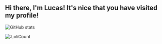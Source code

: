 ## Hi there, I'm Lucas! It's nice that you have visited my profile!
![GitHub stats](https://github-readme-stats.vercel.app/api?username=lucmsilva651&theme=synthwave&disable_animations=true&show=reviews,discussions_started&rank_icon=github&include_all_commits=true&)

![:LoliCount](https://count.getloli.com/get/@lucmsilva?theme=rule34)

